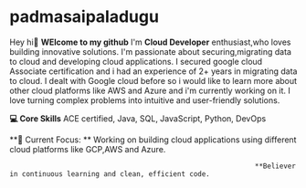 # **padmasaipaladugu**
Hey hi👋
**WElcome to my github**
I'm **Cloud Developer** enthusiast,who loves building innovative solutions. I'm passionate about securing,migrating data to cloud and developing cloud applications. I secured google cloud Associate certification and i had an experience of 2+ years in migrating data to cloud. I dealt with Google cloud before so i would like to learn more about other cloud platforms like AWS and Azure and i'm currently working on it. I love turning complex problems into intuitive and user-friendly solutions.

**💻 Core Skills**
ACE certified, Java, SQL, JavaScript, Python, DevOps

**🚀 Current Focus: **
Working on building cloud applications using different cloud platforms like GCP,AWS and Azure.

                                                                **Believer in continuous learning and clean, efficient code.
